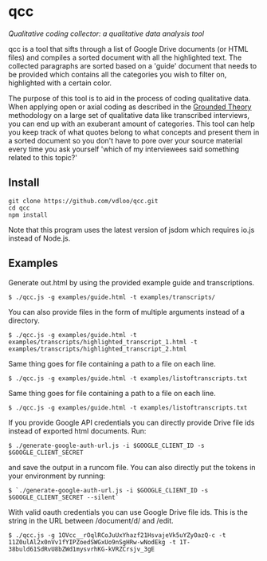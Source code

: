 qcc
===
*Qualitative coding collector: a qualitative data analysis tool*

qcc is a tool that sifts through a list of Google Drive documents (or HTML
files) and compiles a sorted document with all the highlighted text. The
collected paragraphs are sorted based on a 'guide' document that needs to
be provided which contains all the categories you wish to filter on,
highlighted with a certain color.

The purpose of this tool is to aid in the process of coding qualitative
data. When applying open or axial coding as described in the [Grounded
Theory](https://en.wikipedia.org/wiki/Grounded_theory) methodology on
a large set of qualitative data like transcribed interviews, you can
end up with an exuberant amount of categories. This tool can help you keep
track of what quotes belong to what concepts and present them in a sorted
document so you don't have to pore over your source material every time
you ask yourself 'which of my interviewees said something related to this
topic?'

## Install

```
git clone https://github.com/vdloo/qcc.git
cd qcc
npm install
```

Note that this program uses the latest version of jsdom which requires io.js instead of Node.js.

## Examples

Generate out.html by using the provided example guide and transcriptions.
```
$ ./qcc.js -g examples/guide.html -t examples/transcripts/
```

You can also provide files in the form of multiple arguments instead of
a directory.
```
$ ./qcc.js -g examples/guide.html -t examples/transcripts/highlighted_transcript_1.html -t examples/transcripts/highlighted_transcript_2.html

```

Same thing goes for file containing a path to a file on each line.
```
$ ./qcc.js -g examples/guide.html -t examples/listoftranscripts.txt

```

Same thing goes for file containing a path to a file on each line.
```
$ ./qcc.js -g examples/guide.html -t examples/listoftranscripts.txt

```

If you provide Google API credentials you can directly provide Drive file ids
instead of exported html documents. Run:

```
$ ./generate-google-auth-url.js -i $GOOGLE_CLIENT_ID -s $GOOGLE_CLIENT_SECRET
```

and save the output in a runcom file. You can also directly put the tokens
in your environment by running:

```
$ `./generate-google-auth-url.js -i $GOOGLE_CLIENT_ID -s $GOOGLE_CLIENT_SECRET --silent`
```

With valid oauth credentials you can use Google Drive file ids. This is
the string in the URL between /document/d/ and /edit.
```
$ ./qcc.js -g 1OVcc__rOqlRCoJuUxYhazf21HsvajeVk5uYZyOazQ-c -t 11Z0ulAl2x0nVv1fYIPZoedSWGxUo9nSgHRw-wNodEkg -t 1T-38buld61SdRvU8bZWd1mysvrhKG-kVRZCrsjv_3gE

```
